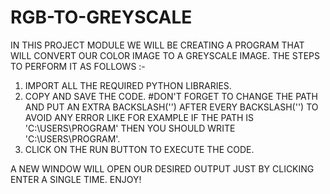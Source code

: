 # RGB-TO-GREYSCALE

IN THIS PROJECT MODULE WE WILL BE CREATING A PROGRAM THAT WILL CONVERT OUR COLOR IMAGE TO A GREYSCALE IMAGE. THE STEPS TO PERFORM IT AS FOLLOWS :-
1) IMPORT ALL THE REQUIRED PYTHON LIBRARIES.
2) COPY AND SAVE THE CODE. #DON'T FORGET TO CHANGE THE PATH AND PUT AN EXTRA BACKSLASH('\') AFTER EVERY BACKSLASH('\') TO AVOID ANY ERROR LIKE FOR EXAMPLE IF THE PATH IS 'C:\USERS\PROGRAM' THEN YOU SHOULD WRITE 'C:\\USERS\\PROGRAM'.
3) CLICK ON THE RUN BUTTON TO EXECUTE THE CODE.

A NEW WINDOW WILL OPEN OUR DESIRED OUTPUT JUST BY CLICKING ENTER A SINGLE TIME. ENJOY!
